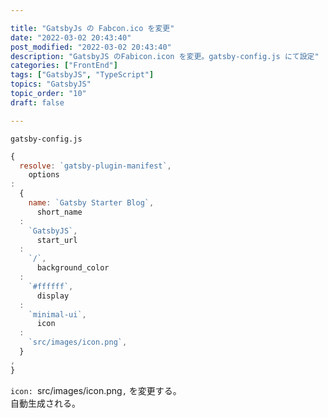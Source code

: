 ```yaml
---

title: "GatsbyJs の Fabcon.ico を変更"
date: "2022-03-02 20:43:40"
post_modified: "2022-03-02 20:43:40"
description: "GatsbyJS のFabicon.icon を変更。gatsby-config.js にて設定"
categories: ["FrontEnd"]
tags: ["GatsbyJS", "TypeScript"]
topics: "GatsbyJS"
topic_order: "10"
draft: false

---
```


`gatsby-config.js`

```js
{
  resolve: `gatsby-plugin-manifest`,
    options
:
  {
    name: `Gatsby Starter Blog`,
      short_name
  :
    `GatsbyJS`,
      start_url
  :
    `/`,
      background_color
  :
    `#ffffff`,
      display
  :
    `minimal-ui`,
      icon
  :
    `src/images/icon.png`,
  }
,
}
```

`icon: `src/images/icon.png`,` を変更する。  
自動生成される。
